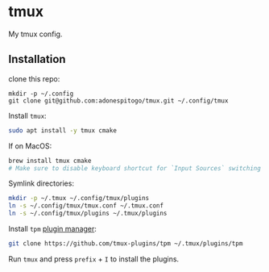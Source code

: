 # tmux
My tmux config.

## Installation

clone this repo:
```
mkdir -p ~/.config
git clone git@github.com:adonespitogo/tmux.git ~/.config/tmux
```

Install `tmux`:
```bash
sudo apt install -y tmux cmake
```
If on MacOS:
```bash
brew install tmux cmake
# Make sure to disable keyboard shortcut for `Input Sources` switching which conflicts with tmux prefix `^Space` (Ctrl + Space).
```

Symlink directories:
```bash
mkdir -p ~/.tmux ~/.config/tmux/plugins
ln -s ~/.config/tmux/tmux.conf ~/.tmux.conf
ln -s ~/.config/tmux/plugins ~/.tmux/plugins
```

Install `tpm` [plugin manager](https://github.com/tmux-plugins/tpm):

```bash
git clone https://github.com/tmux-plugins/tpm ~/.tmux/plugins/tpm
```

Run `tmux` and press `prefix` + `I` to install the plugins.
